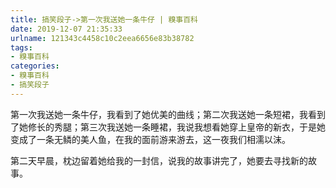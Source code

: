 ```yaml
---
title: 搞笑段子->第一次我送她一条牛仔 | 糗事百科
date: 2019-12-07 21:35:33
urlname: 121343c4458c10c2eea6656e83b38782
tags: 
- 糗事百科
categories:
- 糗事百科
- 搞笑段子
---
```

第一次我送她一条牛仔，我看到了她优美的曲线；第二次我送她一条短裙，我看到了她修长的秀腿；第三次我送她一条睡裙，我说我想看她穿上皇帝的新衣，于是她变成了一条无鳞的美人鱼，在我的面前游来游去，这一夜我们相濡以沫。

第二天早晨，枕边留着她给我的一封信，说我的故事讲完了，她要去寻找新的故事。


